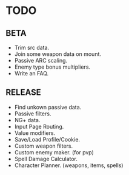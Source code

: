 # TODO
## BETA
* Trim src data.
* Join some weapon data on mount.
* Passive ARC scaling.
* Enemy type bonus multipliers.
* Write an FAQ.
## RELEASE
* Find unkown passive data.
* Passive filters.
* NG+ data.
* Input Page Routing.
* Value modifiers.
* Save/Load Profile/Cookie.
* Custom weapon filters.
* Custom enemy maker. (for pvp)
* Spell Damage Calculator.
* Character Planner. (weapons, items, spells)